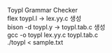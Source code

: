 Toypl Grammar Checker  
flex toypl.l      -> lex.yy.c 생성  
bison -d toypl.y  -> toypl.tab.c 생성  
gcc -o toypl lex.yy.c toypl.tab.c  
./toypl < sample.txt  
